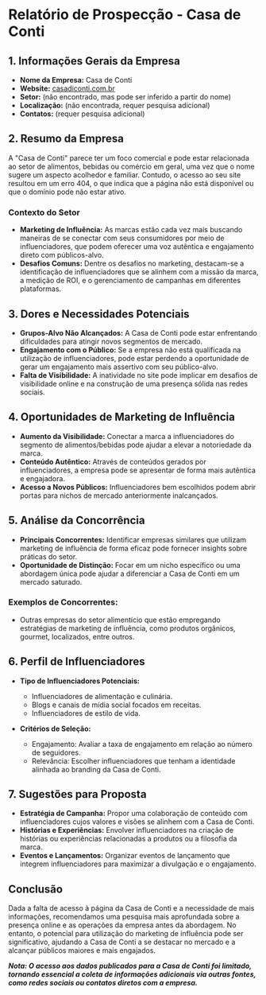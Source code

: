 # Relatório de Prospecção - Casa de Conti

## 1. Informações Gerais da Empresa
- **Nome da Empresa:** Casa de Conti
- **Website:** [casadiconti.com.br](http://www.casadiconti.com.br)
- **Setor:** (não encontrado, mas pode ser inferido a partir do nome)
- **Localização:** (não encontrada, requer pesquisa adicional)
- **Contatos:** (requer pesquisa adicional)

## 2. Resumo da Empresa
A "Casa de Conti" parece ter um foco comercial e pode estar relacionada ao setor de alimentos, bebidas ou comércio em geral, uma vez que o nome sugere um aspecto acolhedor e familiar. Contudo, o acesso ao seu site resultou em um erro 404, o que indica que a página não está disponível ou que o domínio pode não estar ativo.

### Contexto do Setor
- **Marketing de Influência:** As marcas estão cada vez mais buscando maneiras de se conectar com seus consumidores por meio de influenciadores, que podem oferecer uma voz autêntica e engajamento direto com públicos-alvo. 
- **Desafios Comuns:** Dentre os desafios no marketing, destacam-se a identificação de influenciadores que se alinhem com a missão da marca, a medição de ROI, e o gerenciamento de campanhas em diferentes plataformas.

## 3. Dores e Necessidades Potenciais
- **Grupos-Alvo Não Alcançados:** A Casa de Conti pode estar enfrentando dificuldades para atingir novos segmentos de mercado.
- **Engajamento com o Público:** Se a empresa não está qualificada na utilização de influenciadores, pode estar perdendo a oportunidade de gerar um engajamento mais assertivo com seu público-alvo.
- **Falta de Visibilidade:** A inatividade no site pode implicar em desafios de visibilidade online e na construção de uma presença sólida nas redes sociais.

## 4. Oportunidades de Marketing de Influência
- **Aumento da Visibilidade:** Conectar a marca a influenciadores do segmento de alimentos/bebidas pode ajudar a elevar a notoriedade da marca.
- **Conteúdo Autêntico:** Através de conteúdos gerados por influenciadores, a empresa pode se apresentar de forma mais autêntica e engajadora.
- **Acesso a Novos Públicos:** Influenciadores bem escolhidos podem abrir portas para nichos de mercado anteriormente inalcançados.

## 5. Análise da Concorrência
- **Principais Concorrentes:** Identificar empresas similares que utilizam marketing de influência de forma eficaz pode fornecer insights sobre práticas do setor.
- **Oportunidade de Distinção:** Focar em um nicho específico ou uma abordagem única pode ajudar a diferenciar a Casa de Conti em um mercado saturado.

### Exemplos de Concorrentes: 
- Outras empresas do setor alimentício que estão empregando estratégias de marketing de influência, como produtos orgânicos, gourmet, localizados, entre outros.

## 6. Perfil de Influenciadores
- **Tipo de Influenciadores Potenciais:**
  - Influenciadores de alimentação e culinária.
  - Blogs e canais de mídia social focados em receitas.
  - Influenciadores de estilo de vida.
  
- **Critérios de Seleção:**
  - Engajamento: Avaliar a taxa de engajamento em relação ao número de seguidores.
  - Relevância: Escolher influenciadores que tenham a identidade alinhada ao branding da Casa de Conti.

## 7. Sugestões para Proposta 
- **Estratégia de Campanha:** Propor uma colaboração de conteúdo com influenciadores cujos valores e visões se alinhem com a Casa de Conti.
- **Histórias e Experiências:** Envolver influenciadores na criação de histórias ou experiências relacionadas a produtos ou a filosofia da marca.
- **Eventos e Lançamentos:** Organizar eventos de lançamento que integrem influenciadores para maximizar a divulgação e o engajamento.

## Conclusão
Dada a falta de acesso à página da Casa de Conti e a necessidade de mais informações, recomendamos uma pesquisa mais aprofundada sobre a presença online e as operações da empresa antes da abordagem. No entanto, o potencial para utilização do marketing de influência pode ser significativo, ajudando a Casa de Conti a se destacar no mercado e a alcançar públicos maiores e mais engajados.

***Nota: O acesso aos dados publicados para a Casa de Conti foi limitado, tornando essencial a coleta de informações adicionais via outras fontes, como redes sociais ou contatos diretos com a empresa.***